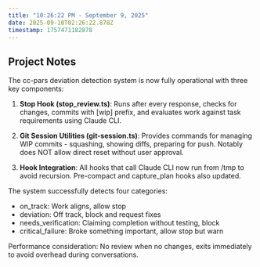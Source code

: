 ```yaml
---
title: "10:26:22 PM - September 9, 2025"
date: 2025-09-10T02:26:22.878Z
timestamp: 1757471182878
---
```


## Project Notes

The cc-pars deviation detection system is now fully operational with three key components:

1. **Stop Hook (stop_review.ts)**: Runs after every response, checks for changes, commits with [wip] prefix, and evaluates work against task requirements using Claude CLI.

2. **Git Session Utilities (git-session.ts)**: Provides commands for managing WIP commits - squashing, showing diffs, preparing for push. Notably does NOT allow direct reset without user approval.

3. **Hook Integration**: All hooks that call Claude CLI now run from /tmp to avoid recursion. Pre-compact and capture_plan hooks also updated.

The system successfully detects four categories:
- on_track: Work aligns, allow stop
- deviation: Off track, block and request fixes  
- needs_verification: Claiming completion without testing, block
- critical_failure: Broke something important, allow stop but warn

Performance consideration: No review when no changes, exits immediately to avoid overhead during conversations.
